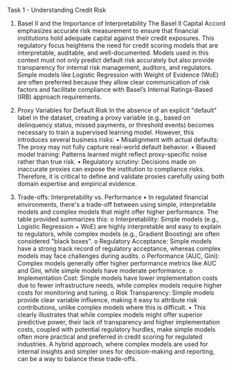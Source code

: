 Task 1 - Understanding Credit Risk

1. Basel II and the Importance of Interpretability
   The Basel II Capital Accord emphasizes accurate risk measurement to ensure that financial institutions hold adequate capital against their credit exposures. This regulatory focus heightens the need for credit scoring models that are interpretable, auditable, and well-documented. Models used in this context must not only predict default risk accurately but also provide transparency for internal risk management, auditors, and regulators. Simple models like Logistic Regression with Weight of Evidence (WoE) are often preferred because they allow clear communication of risk factors and facilitate compliance with Basel’s Internal Ratings-Based (IRB) approach requirements.

2. Proxy Variables for Default Risk
   In the absence of an explicit "default" label in the dataset, creating a proxy variable (e.g., based on delinquency status, missed payments, or threshold events) becomes necessary to train a supervised learning model. However, this introduces several business risks:
   • Misalignment with actual defaults: The proxy may not fully capture real-world default behavior.
   • Biased model training: Patterns learned might reflect proxy-specific noise rather than true risk.
   • Regulatory scrutiny: Decisions made on inaccurate proxies can expose the institution to compliance risks. Therefore, it is critical to define and validate proxies carefully using both domain expertise and empirical evidence.
3. Trade-offs: Interpretability vs. Performance
   • In regulated financial environments, there's a trade-off between using simple, interpretable models and complex models that might offer higher performance. The table provided summarizes this:
   o Interpretability: Simple models (e.g., Logistic Regression + WoE) are highly interpretable and easy to explain to regulators, while complex models (e.g., Gradient Boosting) are often considered "black boxes".
   o Regulatory Acceptance: Simple models have a strong track record of regulatory acceptance, whereas complex models may face challenges during audits.
   o Performance (AUC, Gini): Complex models generally offer higher performance metrics like AUC and Gini, while simple models have moderate performance.
   o Implementation Cost: Simple models have lower implementation costs due to fewer infrastructure needs, while complex models require higher costs for monitoring and tuning.
   o Risk Transparency: Simple models provide clear variable influence, making it easy to attribute risk contributions, unlike complex models where this is difficult.
   • This clearly illustrates that while complex models might offer superior predictive power, their lack of transparency and higher implementation costs, coupled with potential regulatory hurdles, make simple models often more practical and preferred in credit scoring for regulated industries. A hybrid approach, where complex models are used for internal insights and simpler ones for decision-making and reporting, can be a way to balance these trade-offs.
